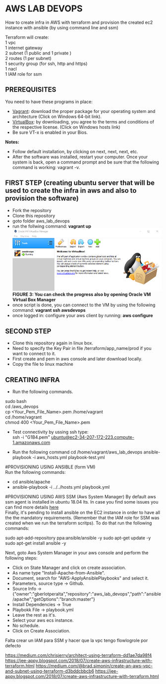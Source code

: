 # AWS LAB DEVOPS
How to create infra in AWS with terraform and provision the created ec2 instance with ansible (by using command line and ssm)

Terraform will create:  
1 vpc  
1 internet gateway  
2 subnet (1 public and 1 private )  
2 routes (1 per subnet)  
1 security group (for ssh, http and https)  
1 nacl  
1 IAM role for ssm  

## PREREQUISITES
You need to have these programs in place:
-  [Vagrant](https://www.vagrantup.com/downloads.html): download the proper package for your operating system and architecture (Click on Windows 64-bit link). 
-  [VirtualBox](https://www.virtualbox.org/wiki/Downloads): by downloading, you agree to the terms and conditions of the respective license. (Click on Windows hosts link)  
- Be sure VT-x is enabled in your Bios.

**Notes:**
- Follow default installation, by clicking on next, next, next, etc.
- After the software was installed, restart your computer. Once your system is back, open a command prompt and be sure that the following command is working: vagrant -v.


## FIRST STEP (creating ubuntu server that will be used to create the infra in aws and also to provision the software)

- Fork the repository
- Clone this repository
- goto folder aws_lab_devops
- run the follwing command: **vagrant up**
![Server was created with vagrant in virtual box](./images/image01.png)  
**FIGURE 3: You can check the progress also by opening Oracle VM Virtual Box Manager**
- once script is done, you can connect to the VM by using the following command: **vagrant ssh awsdevops**
- once logged in: configure your aws client by running: **aws configure**

## SECOND STEP
- Clone this repository again in linux box. 
- Need to specify the Key Pair in file /terraform/app_name/prod if you want to connect to it. 
- First create and pem in aws console and later download locally.  
- Copy the file to linux machine  


## CREATING INFRA

- Run the following commands.

sudo bash  
cd /aws_devops    
cp <Your_Pem_File_Name>.pem /home/vagrant  
cd /home/vagrant  
chmod 400 <Your_Pem_File_Name>.pem  

- Test connectivity by ussing ssh type:  
ssh -i "G1B4.pem" ubuntu@ec2-34-207-172-223.compute-1.amazonaws.com

- Run the following command
cd /home/vagrant/aws_lab_devops
ansible-playbook -i aws_hosts.yml playbook-test.yml 

#PROVISIONING USING ANSIBLE (form VM)  
Run the following commands:  
- cd ansible/apache  
- ansible-playbook -i ../../hosts.yml playbook.yml



#PROVISIONING USING AWS SSM (Aws System Manager)
By default aws ssm agent is installed in ubuntu 18.04 lts. In case you find some issues you can find more details [here](https://docs.aws.amazon.com/systems-manager/latest/userguide/sysman-manual-agent-install.html#agent-install-ubuntu)  
Finally, it's pending to install ansible on the EC2 instance in order to have all the the mandatory requirements. (Remember that the IAM role for SSM was created when we run the terraform scritps).
To do that run the following commands:


sudo apt-add-repository ppa:ansible/ansible -y
sudo apt-get update -y
sudo apt-get install ansible -y

Next, goto Aws System Manager in your aws console and perform the following steps:  
- Click on State Manager and click on create association.  
- As name type "Install-Apache-from-Ansible".  
- Document, search for "AWS-ApplyAnsiblePlaybooks" and select it.  
- Parameters, source type -> Github.  
- Source Info -> {"owner":"gberlotperalta","repository":"aws_lab_devops","path":"ansible/apache","getOptions":"branch:master"}  
- Install Dependencies -> True  
- Playbokk File -> playbook.yml
- Leave the rest as it's.  
- Select your aws ecs instance.  
- No schedule. 
- Click on Create Association.





Falta crear un IAM para SSM y hacer que la vpc tengo flowlogrole por defecto

https://medium.com/chrisjerry/architect-using-terraform-dd1ae7da98f4
https://jee-appy.blogspot.com/2018/07/create-aws-infrastructure-with-terraform.html
https://medium.com/@brad.simonin/create-an-aws-vpc-and-subnet-using-terraform-d3bddcbbcb6
https://jee-appy.blogspot.com/2018/07/create-aws-infrastructure-with-terraform.html
